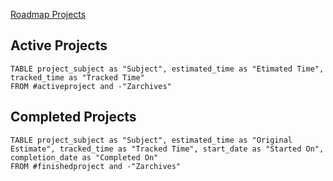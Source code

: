 [Roadmap Projects](https://roadmap.sh/projects)
## Active Projects
```dataview
TABLE project_subject as "Subject", estimated_time as "Etimated Time", tracked_time as "Tracked Time"
FROM #activeproject and -"Zarchives"
```
## Completed Projects
```dataview
TABLE project_subject as "Subject", estimated_time as "Original Estimate", tracked_time as "Tracked Time", start_date as "Started On", completion_date as "Completed On"
FROM #finishedproject and -"Zarchives"
```